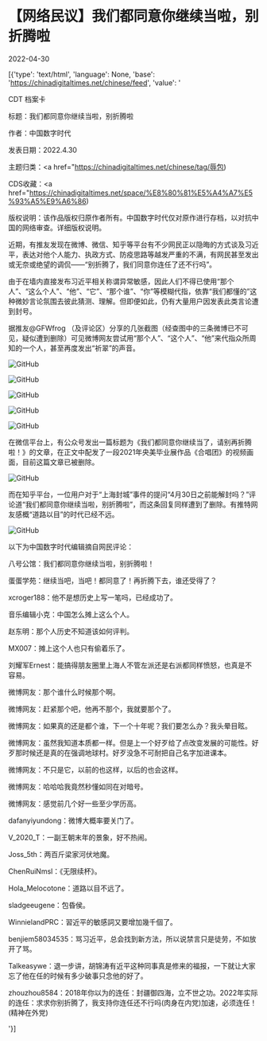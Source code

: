 # 【网络民议】我们都同意你继续当啦，别折腾啦

2022-04-30

[{'type': 'text/html', 'language': None, 'base': 'https://chinadigitaltimes.net/chinese/feed', 'value': '

CDT 档案卡

标题：我们都同意你继续当啦，别折腾啦

作者：中国数字时代

发表日期：2022.4.30

主题归类：<a href="https://chinadigitaltimes.net/chinese/tag/辱包)

CDS收藏：<a href="https://chinadigitaltimes.net/space/%E8%80%81%E5%A4%A7%E5%93%A5%E9%A6%86)

版权说明：该作品版权归原作者所有。中国数字时代仅对原作进行存档，以对抗中国的网络审查。详细版权说明。





近期，有推友发现在微博、微信、知乎等平台有不少网民正以隐晦的方式谈及习近平，表达对他个人能力、执政方式、防疫思路等越发严重的不满，有网民甚至发出或无奈或绝望的调侃——“别折腾了，我们同意你连任了还不行吗”。

由于在墙内直接发布习近平相关称谓异常敏感，因此人们不得已使用“那个人”、“这么个人”、“他”、“它”、“那个谁”、“你”等模糊代指，依靠“我们都懂的”这种微妙言论氛围去彼此猜测、理解。但即便如此，仍有大量用户因发表此类言论遭到封号。

据推友@GFWfrog （及评论区）分享的几张截图（经查图中的三条微博已不可见，疑似遭到删除）可见微博网友尝试用“那个人”、“这个人”、“他”来代指众所周知的一个人，甚至再度发出“祈翠”的声音。

![GitHub](https://chinadigitaltimes.net/chinese/files/2022/04/image-1651322747500.png)

![GitHub](https://chinadigitaltimes.net/chinese/files/2022/04/image-1651322756019.png)

![GitHub](https://chinadigitaltimes.net/chinese/files/2022/04/image-1651323265762.png)

![GitHub](https://chinadigitaltimes.net/chinese/files/2022/04/image-1651323325953.png)

![GitHub](https://chinadigitaltimes.net/chinese/files/2022/04/image-1651323333700.png)

在微信平台上，有公众号发出一篇标题为《我们都同意你继续当了，请别再折腾啦！》的文章，在正文中配发了一段2021年央美毕业展作品《合唱团》的视频画面，目前这篇文章已被删除。

![GitHub](https://chinadigitaltimes.net/chinese/files/2022/04/image-1651326522799.png)

而在知乎平台，一位用户对于“上海封城”事件的提问“4月30日之前能解封吗？”评论道“我们都同意你继续当啦，别折腾啦”，而这条回复同样遭到了删除。有推特网友感概“道路以目”的时代已经不远。

![GitHub](https://chinadigitaltimes.net/chinese/files/2022/04/image-1651327244826.png)

以下为中国数字时代编辑摘自网民评论：



八号公馆：我们都同意你继续当啦，别折腾啦！

蛋蛋学苑：继续当吧，当吧！都同意了！再折腾下去，谁还受得了？

xcroger188：他不是想历史上写一笔吗，已经成功了。

音乐编辑小克：中国怎么摊上这么个人。

赵东明：那个人历史不知道该如何评判。

MX007：摊上这个人也只有偷着乐了。

刘耀军Ernest：能搞得朋友圈里上海人不管左派还是右派都同样愤怒，也真是不容易。

微博网友：那个谁什么时候那个啊。

微博网友：赶紧那个吧，他再不那个，我就要那个了。

微博网友：如果真的还是都个谁，下一个十年呢？我们要怎么办？我头晕目眩。

微博网友：虽然我知道本质都一样。但是上一个好歹给了点改变发展的可能性。好歹那时候还是真的在强调地球村。好歹没急不可耐把自己名字加进课本。

微博网友：不只是它，以前的也这样，以后的也会这样。

微博网友：哈哈哈我竟然秒懂如同在对暗号。

微博网友：感觉前几个好一些至少学历高。

dafanyiyundong：微博大概率要关门了。

V_2020_T：一副王朝末年的景象，好不热闹。

Joss_5th：两百斤梁家河伏地魔。

ChenRuiNmsl：《无限续杯》。

Hola_Melocotone：道路以目不远了。

sladgeeugene：包昏侯。

WinnielandPRC：習近平的敏感詞又要增加幾千個了。

benjiem58034535：骂习近平，总会找到新方法，所以说禁言只是徒劳，不如放开了骂。

Talkeasywe：退一步讲，胡锦涛有近平这种同事真是修来的福报，一下就让大家忘了他在任的时候有多少破事只念他的好了。

zhouzhou8584：2018年你以为的连任：封疆御四海，立不世之功。2022年实际的连任：求求你别折腾了，我支持你连任还不行吗(肉身在内党)加速，必须连任！(精神在外党)

'}]